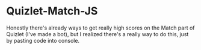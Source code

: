 # Quizlet-Match-JS
Honestly there's already ways to get really high scores on the Match part of Quizlet (I've made a bot), but I realized there's a really way to do this, just by pasting code into console.
